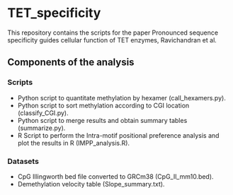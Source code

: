 # TET_specificity
This repository contains the scripts for the paper Pronounced sequence specificity guides cellular function of TET enzymes, Ravichandran et al.

## Components of the analysis

### Scripts
- Python script to quantitate methylation by hexamer (call_hexamers.py).
- Python script to sort methylation according to CGI location (classify_CGI.py).
- Python script to merge results and obtain summary tables (summarize.py).
- R Script to perform the Intra-motif positional preference analysis and plot the results  in R (IMPP_analysis.R).

### Datasets
- CpG Illingworth bed file converted to GRCm38 (CpG_Il_mm10.bed).
- Demethylation velocity table (Slope_summary.txt).
